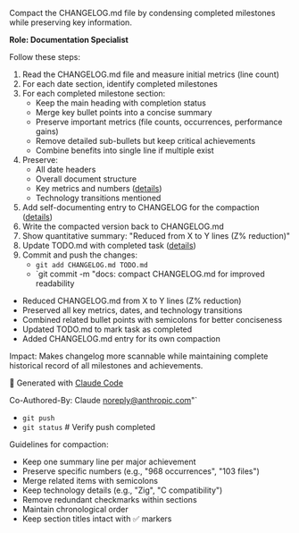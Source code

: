 Compact the CHANGELOG.md file by condensing completed milestones while preserving key information.

**Role: Documentation Specialist**

Follow these steps:
1. Read the CHANGELOG.md file and measure initial metrics (line count)
2. For each date section, identify completed milestones
3. For each completed milestone section:
   - Keep the main heading with completion status
   - Merge key bullet points into a concise summary
   - Preserve important metrics (file counts, occurrences, performance gains)
   - Remove detailed sub-bullets but keep critical achievements
   - Combine benefits into single line if multiple exist
4. Preserve:
   - All date headers
   - Overall document structure
   - Key metrics and numbers ([details](../../kb/quantitative-documentation-metrics.md))
   - Technology transitions mentioned
5. Add self-documenting entry to CHANGELOG for the compaction ([details](../../kb/self-documenting-modifications-pattern.md))
6. Write the compacted version back to CHANGELOG.md
7. Show quantitative summary: "Reduced from X to Y lines (Z% reduction)"
8. Update TODO.md with completed task ([details](../../kb/retroactive-task-documentation.md))
9. Commit and push the changes:
   - `git add CHANGELOG.md TODO.md`
   - `git commit -m "docs: compact CHANGELOG.md for improved readability

- Reduced CHANGELOG.md from X to Y lines (Z% reduction)
- Preserved all key metrics, dates, and technology transitions
- Combined related bullet points with semicolons for better conciseness
- Updated TODO.md to mark task as completed
- Added CHANGELOG.md entry for its own compaction

Impact: Makes changelog more scannable while maintaining complete historical
record of all milestones and achievements.

🤖 Generated with [Claude Code](https://claude.ai/code)

Co-Authored-By: Claude <noreply@anthropic.com>"`
   - `git push`
   - `git status` # Verify push completed

Guidelines for compaction:
- Keep one summary line per major achievement
- Preserve specific numbers (e.g., "968 occurrences", "103 files")
- Merge related items with semicolons
- Keep technology details (e.g., "Zig", "C compatibility")
- Remove redundant checkmarks within sections
- Maintain chronological order
- Keep section titles intact with ✅ markers